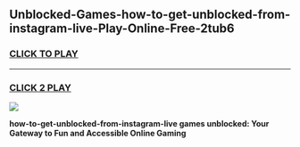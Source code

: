 
## Unblocked-Games-how-to-get-unblocked-from-instagram-live-Play-Online-Free-2tub6
<h3>
<a href="https://premium76.site?title=how-to-get-unblocked-from-instagram-live&ref=26A">CLICK TO PLAY</a></h3>
<hr>

<h3>
<a href="https://premium76.site?title=how-to-get-unblocked-from-instagram-live&ref=26A">CLICK 2 PLAY</a>
  
</h3>

<a href="https://premium76.site?title=how-to-get-unblocked-from-instagram-live&ref=26A"><img src="https://clearcache.store/games.png"></a>


**how-to-get-unblocked-from-instagram-live games unblocked: Your Gateway to Fun and Accessible Online Gaming**
